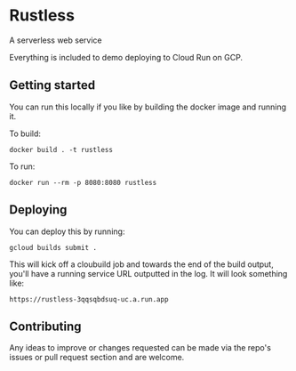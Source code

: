 # Rustless

A serverless web service

Everything is included to demo deploying to Cloud Run on GCP.

## Getting started

You can run this locally if you like by building the docker image and running it.

To build:

```
docker build . -t rustless
```

To run:

```
docker run --rm -p 8080:8080 rustless
```

## Deploying

You can deploy this by running:

```
gcloud builds submit .
```

This will kick off a cloubuild job and towards the end of the build output, you'll have a running service URL outputted in the log. It will
look something like:

```
https://rustless-3qqsqbdsuq-uc.a.run.app
```

## Contributing

Any ideas to improve or changes requested can be made via the repo's issues or pull request section and are welcome.

